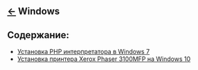 [&larr;](../readme.md "Операционные системы") Windows
-----------------------------------------------------

## <a name="content"></a> Содержание:

- [Установка PHP интерпретатора в Windows 7](installing-php-interpreter-in-windows-7.md "Установка PHP интерпретатора в Windows 7")
- [Установка принтера Xerox Phaser 3100MFP на Windows 10](installing-the-xerox-phaser-3100mfp-printer-on-windows-10.md "Установка принтера Xerox Phaser 3100MFP на Windows 10")